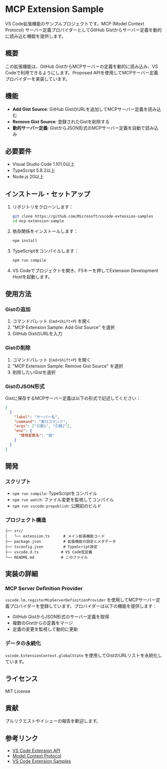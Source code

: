 # MCP Extension Sample

VS Code拡張機能のサンプルプロジェクトです。MCP (Model Context Protocol) サーバー定義プロバイダーとしてGitHub Gistからサーバー定義を動的に読み込む機能を提供します。

## 概要

この拡張機能は、GitHub GistからMCPサーバーの定義を動的に読み込み、VS Codeで利用できるようにします。Proposed APIを使用してMCPサーバー定義プロバイダーを実装しています。

## 機能

- **Add Gist Source**: GitHub GistのURLを追加してMCPサーバー定義を読み込む
- **Remove Gist Source**: 登録されたGistを削除する
- **動的サーバー定義**: GistからJSON形式のMCPサーバー定義を自動で読み込み

## 必要要件

- Visual Studio Code 1.101.0以上
- TypeScript 5.8.2以上
- Node.js 20以上

## インストール・セットアップ

1. リポジトリをクローンします：
   ```bash
   git clone https://github.com/Microsoft/vscode-extension-samples
   cd mcp-extension-sample
   ```

2. 依存関係をインストールします：
   ```bash
   npm install
   ```

3. TypeScriptをコンパイルします：
   ```bash
   npm run compile
   ```

4. VS Codeでプロジェクトを開き、F5キーを押してExtension Development Hostを起動します。

## 使用方法

### Gistの追加

1. コマンドパレット (`Cmd+Shift+P`) を開く
2. "MCP Extension Sample: Add Gist Source" を選択
3. GitHub GistのURLを入力

### Gistの削除

1. コマンドパレット (`Cmd+Shift+P`) を開く
2. "MCP Extension Sample: Remove Gist Source" を選択
3. 削除したいGistを選択

### GistのJSON形式

Gistに保存するMCPサーバー定義は以下の形式で記述してください：

```json
[
  {
    "label": "サーバー名",
    "command": "実行コマンド",
    "args": ["引数1", "引数2"],
    "env": {
      "環境変数名": "値"
    }
  }
]
```

## 開発

### スクリプト

- `npm run compile`: TypeScriptをコンパイル
- `npm run watch`: ファイル変更を監視してコンパイル
- `npm run vscode:prepublish`: 公開前のビルド

### プロジェクト構造

```
├── src/
│   └── extension.ts      # メイン拡張機能コード
├── package.json          # 拡張機能の設定とメタデータ
├── tsconfig.json         # TypeScript設定
├── vscode.d.ts          # VS Code型定義
└── README.md            # このファイル
```

## 実装の詳細

### MCP Server Definition Provider

`vscode.lm.registerMcpServerDefinitionProvider` を使用してMCPサーバー定義プロバイダーを登録しています。プロバイダーは以下の機能を提供します：

- GitHub GistからJSON形式のサーバー定義を取得
- 複数のGistからの定義をマージ
- 定義の変更を監視して動的に更新

### データの永続化

`vscode.ExtensionContext.globalState` を使用してGistのURLリストを永続化しています。

## ライセンス

MIT License

## 貢献

プルリクエストやイシューの報告を歓迎します。

## 参考リンク

- [VS Code Extension API](https://code.visualstudio.com/api)
- [Model Context Protocol](https://modelcontextprotocol.io/)
- [VS Code Extension Samples](https://github.com/Microsoft/vscode-extension-samples)
